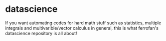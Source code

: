 # datascience
If you want automating codes for hard math stuff such as statistics, multiple integrals and multivarible/vector calculus in general, this is what ferrofan's datascience repository is all about!
